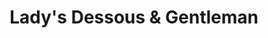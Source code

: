 ---
title: "Lady's Dessous & Gentleman"
url: /siegburg/ladys-dessous-und-gentleman-holzgasse/
shop: Kleidung
---